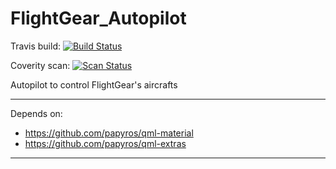 # FlightGear_Autopilot

Travis build: [![Build Status](https://travis-ci.org/approximator/FlightGear_Autopilot.svg?branch=master)](https://travis-ci.org/approximator/FlightGear_Autopilot)

Coverity scan: [![Scan Status](https://scan.coverity.com/projects/4231/badge.svg)](https://scan.coverity.com/projects/4231)

Autopilot to control FlightGear's aircrafts

-----------------------------------------

Depends on:

* https://github.com/papyros/qml-material
* https://github.com/papyros/qml-extras

-----------------------------------------
